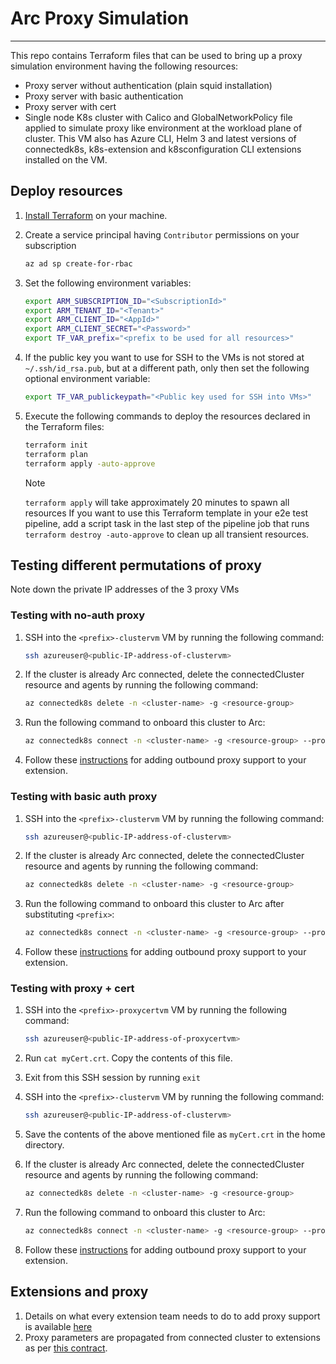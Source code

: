 # Arc Proxy Simulation

------

This repo contains Terraform files that can be used to bring up a proxy simulation environment having the following resources:

- Proxy server without authentication (plain squid installation)
- Proxy server with basic authentication
- Proxy server with cert
- Single node K8s cluster with Calico and GlobalNetworkPolicy file applied to simulate proxy like environment at the workload plane of cluster. This VM also has Azure CLI, Helm 3 and latest versions of connectedk8s, k8s-extension and k8sconfiguration CLI extensions installed on the VM.

## Deploy resources

1. [Install Terraform](https://learn.hashicorp.com/tutorials/terraform/install-cli?in=terraform/azure-get-started#install-terraform) on your machine.

2. Create a service principal having `Contributor` permissions on your subscription

    ```bash
    az ad sp create-for-rbac
    ```

3. Set the following environment variables:

    ```bash
    export ARM_SUBSCRIPTION_ID="<SubscriptionId>"
    export ARM_TENANT_ID="<Tenant>"
    export ARM_CLIENT_ID="<AppId>"
    export ARM_CLIENT_SECRET="<Password>"
    export TF_VAR_prefix="<prefix to be used for all resources>"
    ```

4. If the public key you want to use for SSH to the VMs is not stored at `~/.ssh/id_rsa.pub`, but at a different path, only then set the following optional environment variable:

    ```bash
    export TF_VAR_publickeypath="<Public key used for SSH into VMs>"
    ```

5. Execute the following commands to deploy the resources declared in the Terraform files:

    ```bash
    terraform init
    terraform plan
    terraform apply -auto-approve
    ```

    > [!NOTE]
    > `terraform apply` will take approximately 20 minutes to spawn all resources
    > If you want to use this Terraform template in your e2e test pipeline, add a script task in the last step of the pipeline job that runs `terraform destroy -auto-approve` to clean up all transient resources.

## Testing different permutations of proxy

Note down the private IP addresses of the 3 proxy VMs

### Testing with no-auth proxy

1. SSH into the `<prefix>-clustervm` VM by running the following command:

    ```bash
    ssh azureuser@<public-IP-address-of-clustervm>
    ```

2. If the cluster is already Arc connected, delete the connectedCluster resource and agents by running the following command:
  
    ```bash
    az connectedk8s delete -n <cluster-name> -g <resource-group>
    ```

3. Run the following command to onboard this cluster to Arc:

    ```bash
    az connectedk8s connect -n <cluster-name> -g <resource-group> --proxy-https http://<proxynoauth-privateip-address>:3128 --proxy-http http://<proxynoauth-privateip-address>:3128 --proxy-skip-range 10.96.0.0/16,kubernetes.default.svc
    ```

4. Follow these [instructions](#extensions-and-proxy) for adding outbound proxy support to your extension.

### Testing with basic auth proxy

1. SSH into the `<prefix>-clustervm` VM by running the following command:

    ```bash
    ssh azureuser@<public-IP-address-of-clustervm>
    ```

2. If the cluster is already Arc connected, delete the connectedCluster resource and agents by running the following command:
  
    ```bash
    az connectedk8s delete -n <cluster-name> -g <resource-group>
    ```

3. Run the following command to onboard this cluster to Arc after substituting `<prefix>`:

    ```bash
    az connectedk8s connect -n <cluster-name> -g <resource-group> --proxy-https http://azureuser:<prefix>welcome@<proxybasic-privateip-address>:3128 --proxy-http http://azureuser:<prefix>welcome@<proxybasic-privateip-address>:3128 --proxy-skip-range 10.96.0.0/16,kubernetes.default.svc
    ```

4. Follow these [instructions](#extensions-and-proxy) for adding outbound proxy support to your extension.

### Testing with proxy + cert

1. SSH into the `<prefix>-proxycertvm` VM by running the following command:

    ```bash
    ssh azureuser@<public-IP-address-of-proxycertvm>
    ```

2. Run `cat myCert.crt`. Copy the contents of this file.
3. Exit from this SSH session by running `exit`
4. SSH into the `<prefix>-clustervm` VM by running the following command:

    ```bash
    ssh azureuser@<public-IP-address-of-clustervm>
    ```

5. Save the contents of the above mentioned file as `myCert.crt` in the home directory.
6. If the cluster is already Arc connected, delete the connectedCluster resource and agents by running the following command:
  
    ```bash
    az connectedk8s delete -n <cluster-name> -g <resource-group>
    ```

7. Run the following command to onboard this cluster to Arc:

    ```bash
    az connectedk8s connect -n <cluster-name> -g <resource-group> --proxy-https http://<proxycert-privateip-address>:3128 --proxy-http http://<proxycert-privateip-address>:3128 --proxy-skip-range 10.96.0.0/16,kubernetes.default.svc --proxy-cert ./myCert.crt
    ```

8. Follow these [instructions](#extensions-and-proxy) for adding outbound proxy support to your extension.

## Extensions and proxy

1. Details on what every extension team needs to do to add proxy support is available [here](https://dev.azure.com/msazure/One/_wiki/wikis/One.wiki/138886/Add-outbound-proxy-support?anchor=what-do-extension-authors-need-to-do-to-add-outbound-proxy-support-on-their-extensions%3F)
1. Proxy parameters are propagated from connected cluster to extensions as per [this contract](https://dev.azure.com/msazure/One/_wiki/wikis/One.wiki/142401/Extension-Metadata?anchor=extension-metadata).

